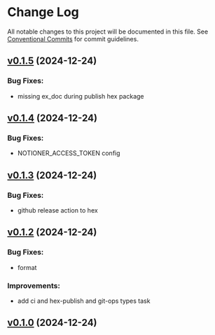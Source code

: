 # Change Log

All notable changes to this project will be documented in this file.
See [Conventional Commits](Https://conventionalcommits.org) for commit guidelines.

<!-- changelog -->

## [v0.1.5](https://github.com/cao7113/notioner/compare/v0.1.4...v0.1.5) (2024-12-24)




### Bug Fixes:

* missing ex_doc during publish hex package

## [v0.1.4](https://github.com/cao7113/notioner/compare/v0.1.3...v0.1.4) (2024-12-24)




### Bug Fixes:

* NOTIONER_ACCESS_TOKEN config

## [v0.1.3](https://github.com/cao7113/notioner/compare/v0.1.2...v0.1.3) (2024-12-24)




### Bug Fixes:

* github release action to hex

## [v0.1.2](https://github.com/cao7113/notioner/compare/v0.1.1...v0.1.2) (2024-12-24)




### Bug Fixes:

* format

### Improvements:

* add ci and hex-publish and git-ops types task

## [v0.1.0](https://github.com/cao7113/notioner/compare/v0.1.0...v0.1.0) (2024-12-24)



